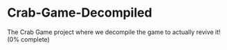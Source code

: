 # Crab-Game-Decompiled
The Crab Game project where we decompile the game to actually revive it! (0% complete)
